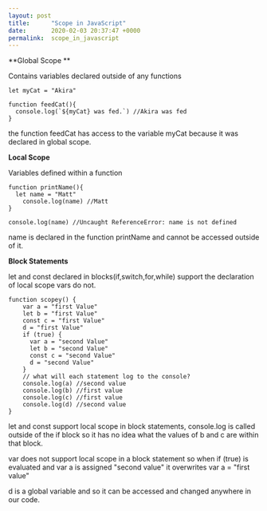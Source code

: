 ```yaml
---
layout: post
title:      "Scope in JavaScript"
date:       2020-02-03 20:37:47 +0000
permalink:  scope_in_javascript
---
```



**Global Scope **

Contains variables declared outside of any functions 

```
let myCat = "Akira"

function feedCat(){
  console.log(`${myCat} was fed.`) //Akira was fed
}
```

the function feedCat has access to the variable myCat because it was declared in global scope.

**Local Scope**

Variables defined within a function

```
function printName(){
  let name = "Matt"
	console.log(name) //Matt 
}

console.log(name) //Uncaught ReferenceError: name is not defined
```

name is declared in the function printName and cannot be accessed outside of it.

**Block Statements**

let and const declared in blocks(if,switch,for,while) support the declaration of local scope
vars do not.

```
function scopey() {
    var a = "first Value"
    let b = "first Value"
    const c = "first Value"
    d = "first Value"
    if (true) {
      var a = "second Value"
      let b = "second Value"
      const c = "second Value"
      d = "second Value"
    }
    // what will each statement log to the console?
    console.log(a) //second value
    console.log(b) //first value
    console.log(c) //first value
    console.log(d) //second value
}
```

let and const support local scope in block statements, console.log is called outside of the if block so it has no idea what the values of b and c are within that block. 

var does not support local scope in a block statement so when if (true) is evaluated and var a is assigned "second value" it overwrites var a = "first value"

d is a global variable and so it can be accessed and changed anywhere in our code.



